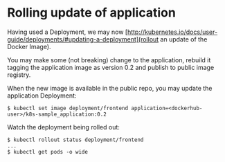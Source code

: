 # Rolling update of application

Having used a Deployment, we may now [http://kubernetes.io/docs/user-guide/deployments/#updating-a-deployment](rollout an update of the Docker Image).

You may make some (not breaking) change to the application, rebuild it tagging the application image as version 0.2 and publish to public image registry.

When the new image is available in the public repo, you may update the application Deployment:
```
$ kubectl set image deployment/frontend application=<dockerhub-user>/k8s-sample_application:0.2
```

Watch the deployment being rolled out:
```
$ kubectl rollout status deployment/frontend
...
$ kubectl get pods -o wide
```
